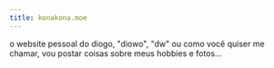 ```yaml
---
title: konakona.moe
---
```


o website pessoal do diogo, "diowo", "dw" ou como você quiser me chamar, vou postar coisas sobre meus hobbies e fotos... 
